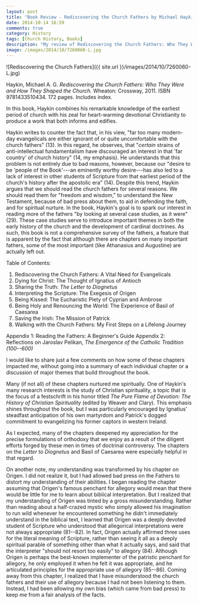 ```yaml
---
layout: post
title: "Book Review - Rediscovering the Church Fathers by Michael Haykin"
date: 2014-10-14 16:59
comments: true
category: History
tags: [Church History, Books]
description: "My review of Rediscovering the Church Fathers: Who They Were and How They Shaped the Church by Michael Haykin."
image: /images/2014/10/7260060-L.jpg
---
```


![Rediscovering the Church Fathers]({{ site.url }}/images/2014/10/7260060-L.jpg)

Haykin, Michael A. G. *Rediscovering the Church Fathers: Who They Were and How They Shaped the Church.* Wheaton: Crossway, 2011. ISBN 9781433510434. 172 pages. Includes index.

In this book, Haykin combines his remarkable knowledge of the earliest period of church with his zeal for heart-warming devotional Christianity to produce a work that both informs and edifies. 

Haykin writes to counter the fact that, in his view, "far too many modern-day evangelicals are either ignorant of or quite uncomfortable with the church fathers" (13). In this regard, he observes, that "*certain* strains of anti-intellectual fundamentalism have discouraged an interest in that 'far country' of church history" (14, my emphasis). He understands that this problem is not entirely due to bad reasons, however, because our "desire to be 'people of the Book'---an eminently worthy desire---has also led to a lack of interest in other students of Scripture from that earliest period of the church's history after the apostolic era" (14). Despite this trend, Haykin argues that we should read the church fathers for several reasons. We should read them for "freedom and wisdom," to understand the New Testament, because of bad press about them, to aid in defending the faith, and for spiritual nurture. In the book, Haykin's goal is to spark our interest in reading more of the fathers "by looking at several case studies, as it were" (29). These case studies serve to introduce important themes in both the early history of the church and the development of cardinal doctrines. As such, this book is not a comprehensive survey of the fathers, a feature that is apparent by the fact that although there are chapters on many important fathers, some of the most important (like Athanasius and Augustine) are actually left out.

Table of Contents:

1. Rediscovering the Church Fathers: A Vital Need for Evangelicals
2. Dying for Christ: The Thought of Ignatius of Antioch
3. Sharing the Truth: *The Letter to Diognetus*
4. Interpreting the Scripture: The Exegesis of Origen
5. Being Kissed: The Eucharistic Piety of Cyprian and Ambrose
6. Being Holy and Renouncing the World: The Experience of Basil of Caesarea
7. Saving the Irish: The Mission of Patrick
8. Walking with the Church Fathers: My First Steps on a Lifelong Journey

Appendix 1: Reading the Fathers: A Beginner's Guide
Appendix 2: Reflections on Jaroslav Pelikan, *The Emergence of the Catholic Tradition (100--600)*

I would like to share just a few comments on how some of these chapters impacted me, without going into a summary of each individual chapter or a discussion of major themes that build throughout the book.

Many (if not all) of these chapters nurtured me spiritually. One of Haykin's many research interests is the study of Christian spirituality, a topic that is the focus of a festschrift in his honor titled *The Pure Flame of Devotion: The History of Christian Spirituality* (edited by Weaver and Clary). This emphasis shines throughout the book, but I was particularly encouraged by Ignatius' steadfast anticipation of his own martyrdom and Patrick's dogged commitment to evangelizing his former captors in western Ireland.

As I expected, many of the chapters deepened my appreciation for the precise formulations of orthodoxy that we enjoy as a result of the diligent efforts forged by these men in times of doctrinal controversy. The chapters on the *Letter to Diognetus* and Basil of Caesarea were especially helpful in that regard.

On another note, my understanding was transformed by his chapter on Origen. I did not realize it, but I had allowed bad press on the Fathers to distort my understanding of their abilities. I began reading the chapter assuming that Origen's famous penchant for allegory would mean that there would be little for me to learn about biblical interpretation. But I realized that my understanding of Origen was tinted by a gross misunderstanding. Rather than reading about a half-crazed mystic who simply allowed his imagination to run wild whenever he encountered something he didn't immediately understand in the biblical text, I learned that Origen was a deeply devoted student of Scripture who understood that allegorical interpretations were not always appropriate (81--82). In fact, Origen actually affirmed three uses for the literal meaning of Scripture, rather than seeing it all as a deeply spiritual parable of something other than what it actually says, and said that the interpreter "should not resort too easily" to allegory (84). Although Origen is perhaps the best-known implementer of the patristic penchant for allegory, he only employed it when he felt it was appropriate, and he articulated principles for the appropriate use of allegory (85--86). Coming away from this chapter, I realized that I have misunderstood the church fathers and their use of allegory because I had not been listening to them. Instead, I had been allowing my own bias (which came from bad press) to keep me from a fair analysis of the facts. 